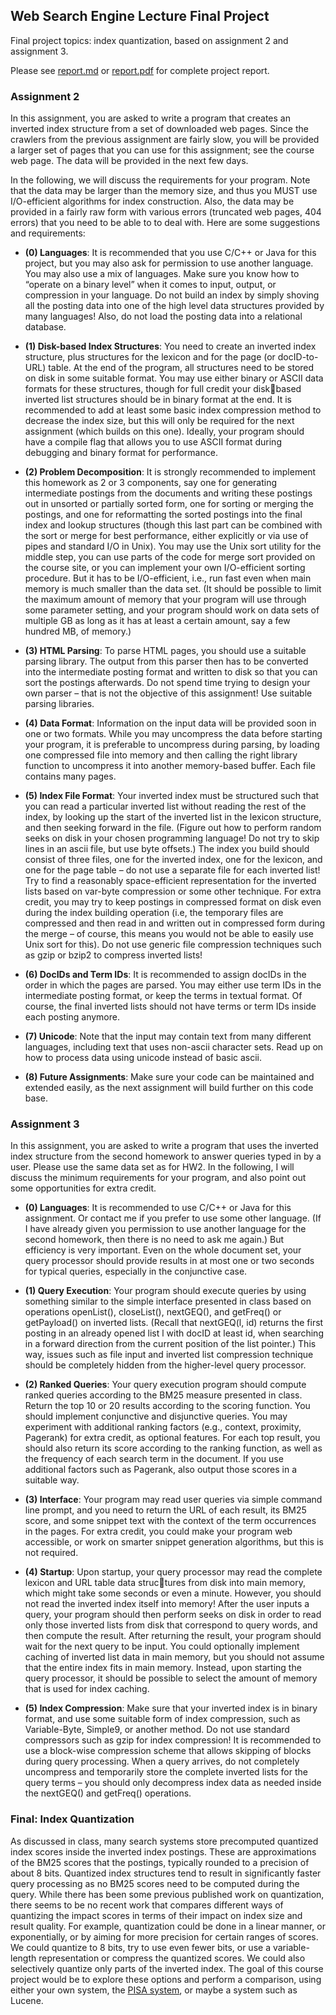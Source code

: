## Web Search Engine Lecture Final Project

Final project topics: index quantization, based on assignment 2 and assignment 3.

Please see [report.md](https://github.com/hmpthz/WebSearch_Final/blob/master/doc/report.md) or [report.pdf](https://github.com/hmpthz/WebSearch_Final/blob/master/doc/report.pdf) for complete project report.

### Assignment 2

In this assignment, you are asked to write a program that creates an inverted index structure from a set of downloaded web pages. Since the crawlers from the previous assignment are fairly slow, you will be provided a larger set of pages that you can use for this assignment; see the course web page. The data will be provided in the next few days.

In the following, we will discuss the requirements for your program. Note that the data may be larger than the memory size, and thus you MUST use I/O-efficient algorithms for index construction. Also, the data may be provided in a fairly raw form with various errors (truncated web pages, 404 errors) that you need to be able to to deal with. Here are some suggestions and requirements:

- **(0) Languages**: It is recommended that you use C/C++ or Java for this project, but you may also ask for permission to use another language. You may also use a mix of languages. Make sure you know how to “operate on a binary level” when it comes to input, output, or compression in your language. Do not build an index by simply shoving all the posting data into one of the high level data structures provided by many languages! Also, do not load the posting data into a relational database.

- **(1) Disk-based Index Structures**: You need to create an inverted index structure, plus structures for the lexicon and for the page (or docID-to-URL) table. At the end of the program, all structures need to be stored on disk in some suitable format. You may use either binary or ASCII data formats for these structures, though for full credit your diskbased inverted list structures should be in binary format at the end. It is recommended to add at least some basic index compression method to decrease the index size, but this will only be required for the next assignment (which builds on this one). Ideally, your program should have a compile flag that allows you to use ASCII format during debugging and binary format for performance.

- **(2) Problem Decomposition**: It is strongly recommended to implement this homework as 2 or 3 components, say one for generating intermediate postings from the documents and writing these postings out in unsorted or partially sorted form, one for sorting or merging the postings, and one for reformatting the sorted postings into the final index and lookup structures (though this last part can be combined with the sort or merge for best performance, either explicitly or via use of pipes and standard I/O in Unix). You may use the Unix sort utility for the middle step, you can use parts of the code for merge sort provided on the course site, or you can implement your own I/O-efficient sorting procedure. But it has to be I/O-efficient, i.e., run fast even when main memory is much smaller than the data set. (It should be possible to limit the maximum amount of memory that your program will use through some parameter setting, and your program should work on data sets of multiple GB as long as it has at least a certain amount, say a few hundred MB, of memory.)

- **(3) HTML Parsing**: To parse HTML pages, you should use a suitable parsing library. The output from this parser then has to be converted into the intermediate posting format and written to disk so that you can sort the postings afterwards. Do not spend time trying to design your own parser – that is not the objective of this assignment! Use suitable parsing libraries.

- **(4) Data Format**: Information on the input data will be provided soon in one or two formats. While you may uncompress the data before starting your program, it is preferable to uncompress during parsing, by loading one compressed file into memory and then calling the right library function to uncompress it into another memory-based buffer. Each file contains many pages.

- **(5) Index File Format**: Your inverted index must be structured such that you can read a particular inverted list without reading the rest of the index, by looking up the start of the inverted list in the lexicon structure, and then seeking forward in the file. (Figure out how to perform random seeks on disk in your chosen programming language! Do not try to skip lines in an ascii file, but use byte offsets.) The index you build should consist of three files, one for the inverted index, one for the lexicon, and one for the page table – do not use a separate file for each inverted list! Try to find a reasonably space-efficient representation for the inverted lists based on var-byte compression or some other technique. For extra credit, you may try to keep postings in compressed format on disk even during the index building operation (i.e, the temporary files are compressed and then read in and written out in compressed form during the merge – of course, this means you would not be able to easily use Unix sort for this). Do not use generic file compression techniques such as gzip or bzip2 to compress inverted lists!

- **(6) DocIDs and Term IDs**: It is recommended to assign docIDs in the order in which the pages are parsed. You may either use term IDs in the intermediate posting format, or keep the terms in textual format. Of course, the final inverted lists should not have terms or term IDs inside each posting anymore.

- **(7) Unicode**: Note that the input may contain text from many different languages, including text that uses non-ascii character sets. Read up on how to process data using unicode instead of basic ascii.

- **(8) Future Assignments**: Make sure your code can be maintained and extended easily, as the next assignment will build further on this code base.

### Assignment 3

In this assignment, you are asked to write a program that uses the inverted index structure from the second homework to answer queries typed in by a user. Please use the same data set as for HW2. In the following, I will discuss the minimum requirements for your program, and also point out some opportunities for extra credit.

- **(0) Languages**: It is recommended to use C/C++ or Java for this assignment. Or contact me if you prefer to use some other language. (If I have already given you permission to use another language for the second homework, then there is no need to ask me again.) But efficiency is very important. Even on the whole document set, your query processor should provide results in at most one or two seconds for typical queries, especially in the conjunctive case.

- **(1) Query Execution**: Your program should execute queries by using something similar to the simple interface presented in class based on operations openList(), closeList(), nextGEQ(), and getFreq() or getPayload() on inverted lists. (Recall that nextGEQ(l, id) returns the first posting in an already opened list l with docID at least id, when searching in a forward direction from the current position of the list pointer.) This way, issues such as file input and inverted list compression technique should be completely hidden from the higher-level query processor.

- **(2) Ranked Queries**: Your query execution program should compute ranked queries according to the BM25 measure presented in class. Return the top 10 or 20 results according to the scoring function. You should implement conjunctive and disjunctive queries. You may experiment with additional ranking factors (e.g., context, proximity, Pagerank) for extra credit, as optional features. For each top result, you should also return its score according to the ranking function, as well as the frequency of each search term in the document. If you use additional factors such as Pagerank, also output those scores in a suitable way.

- **(3) Interface**: Your program may read user queries via simple command line prompt, and you need to return the URL of each result, its BM25 score, and some snippet text with the context of the term occurrences in the pages. For extra credit, you could make your program web accessible, or work on smarter snippet generation algorithms, but this is not required.

- **(4) Startup**: Upon startup, your query processor may read the complete lexicon and URL table data structures from disk into main memory, which might take some seconds or even a minute. However, you should not read the inverted index itself into memory! After the user inputs a query, your program should then perform seeks on disk in order to read only those inverted lists from disk that correspond to query words, and then compute the result. After returning the result, your program should wait for the next query to be input. You could optionally implement caching of inverted list data in main memory, but you should not assume that the entire index fits in main memory. Instead, upon starting the query processor, it should be possible to select the amount of memory that is used for index caching.

- **(5) Index Compression**: Make sure that your inverted index is in binary format, and use some suitable form of index compression, such as Variable-Byte, Simple9, or another method. Do not use standard compressors such as gzip for index compression! It is recommended to use a block-wise compression scheme that allows skipping of blocks during query processing. When a query arrives, do not completely uncompress and temporarily store the complete inverted lists for the query terms – you should only decompress index data as needed inside the nextGEQ() and getFreq() operations.

### Final: Index Quantization

As discussed in class, many search systems store precomputed quantized index scores inside the inverted index postings. These are approximations of the BM25 scores that the postings, typically rounded to a precision of about 8 bits. Quantized index structures tend to result in significantly faster query processing as no BM25 scores need to be computed during the query.
While there has been some previous published work on quantization, there seems to be no recent work that compares different ways of quantizing the impact scores in terms of their impact on index size and result quality. For example, quantization could be done in a linear manner, or exponentially, or by aiming for more precision for certain ranges of scores. We could quantize to 8 bits, try to use even fewer bits, or use a variable-length representation or compress the quantized scores. We could also selectively quantize only parts of the inverted index. The goal of this course project would be to explore these options and perform a comparison, using either your own system, the [PISA system](http://engineering.nyu.edu/~suel/papers/pisa-ossirc19.pdf), or maybe a system such as Lucene.